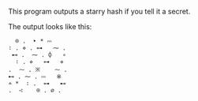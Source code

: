 This program outputs a starry hash if you tell it a secret.

The output looks like this:

```⌀ . ⎓    ‣ *  ⎓
  ⌾ .  ‣ * ⎓
∶ . ⋄ . ⊶   ⁓ .
 ⊷ .  ⁓ . ⌽   ∘
  ∶ . ⋄   ⊶   ⋄
.  ⁓ . ※    ⁓ .
⊷ . ⁓ . ⎓   ※
∸ *  ∶ .  ⊶   ⊷
.  ∹    ⌾ . ⌀ .
